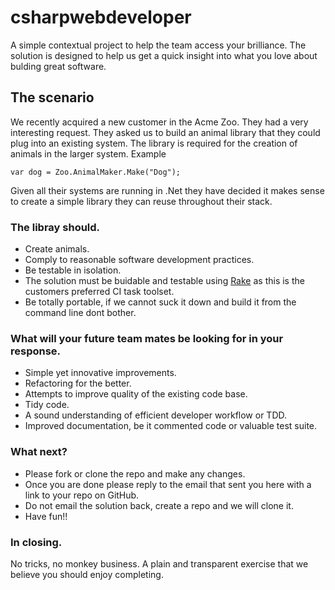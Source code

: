 # csharpwebdeveloper

A simple contextual project to help the team access your brilliance. The solution is designed to help us get a quick insight into what you love about bulding great software.

## The scenario

We recently acquired a new customer in the Acme Zoo. They had a very interesting request. They asked us to build an animal library that they could plug into an existing system.
The library is required for the creation of animals in the larger system.
Example
```
var dog = Zoo.AnimalMaker.Make("Dog");
```

Given all their systems are running in .Net they have decided it makes sense to create a simple library they can reuse throughout their stack.

### The libray should.

* Create animals.
* Comply to reasonable software development practices.
* Be testable in isolation.
* The solution must be buidable and testable using [Rake](http://rake.rubyforge.org/) as this is the customers preferred CI task toolset.
* Be totally portable, if we cannot suck it down and build it from the command line dont bother.

### What will your future team mates be looking for in your response.
* Simple yet innovative improvements.
* Refactoring for the better.
* Attempts to improve quality of the existing code base.
* Tidy code.
* A sound understanding of efficient developer workflow or TDD.
* Improved documentation, be it commented code or valuable test suite.

### What next?
* Please fork or clone the repo and make any changes.
* Once you are done please reply to the email that sent you here with a link to your repo on GitHub.
* Do not email the solution back, create a repo and we will clone it.
* Have fun!!

### In closing.

No tricks, no monkey business. A plain and transparent exercise that we believe you should enjoy completing.


